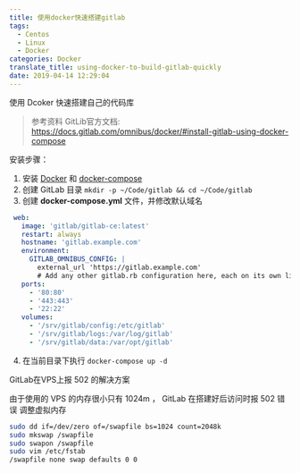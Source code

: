 ```yaml
---
title: 使用docker快速搭建gitlab
tags:
  - Centos
  - Linux
  - Docker
categories: Docker
translate_title: using-docker-to-build-gitlab-quickly
date: 2019-04-14 12:29:04
---
```


使用 Dcoker 快速搭建自己的代码库

<!-- more -->

> 参考资料
GitLib官方文档: https://docs.gitlab.com/omnibus/docker/#install-gitlab-using-docker-compose

安装步骤：

1. 安装 [Docker](https://kjh123.github.io/blog/docker-learning-notes.html) 和 [docker-compose](https://kjh123.github.io/blog/docker-learning-notes.html#安装-docker-compose)
2. 创建 GitLab 目录 `mkdir -p ~/Code/gitlab && cd ~/Code/gitlab`
3. 创建 **docker-compose.yml** 文件，并修改默认域名
```yml :~/Code/gitlab/docker-compose.yml mark:4,7
 web:
   image: 'gitlab/gitlab-ce:latest'
   restart: always
   hostname: 'gitlab.example.com'
   environment:
     GITLAB_OMNIBUS_CONFIG: |
       external_url 'https://gitlab.example.com'
       # Add any other gitlab.rb configuration here, each on its own line
   ports:
     - '80:80'
     - '443:443'
     - '22:22'
   volumes:
     - '/srv/gitlab/config:/etc/gitlab'
     - '/srv/gitlab/logs:/var/log/gitlab'
     - '/srv/gitlab/data:/var/opt/gitlab'
```
4. 在当前目录下执行 `docker-compose up -d`


GitLab在VPS上报 502 的解决方案

由于使用的 VPS 的内存很小只有 1024m ， GitLab 在搭建好后访问时报 502 错误
调整虚拟内存
```bash
sudo dd if=/dev/zero of=/swapfile bs=1024 count=2048k
sudo mkswap /swapfile
sudo swapon /swapfile
sudo vim /etc/fstab
/swapfile none swap defaults 0 0
```







